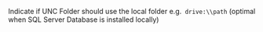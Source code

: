 Indicate if UNC Folder should use the local folder e.g.` drive:\\path`
(optimal when SQL Server Database is installed locally)
